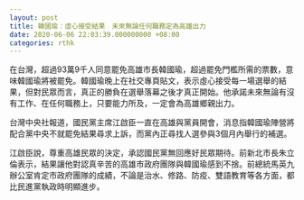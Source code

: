 ```yaml
---
layout: post
title: 韓國瑜：虛心接受結果　未來無論任何職務定為高雄出力
date: 2020-06-06 22:03:39.000000000 +08:00
categories: rthk
---
```


在台灣，超過93萬9千人同意罷免高雄市長韓國瑜，超過罷免門檻所需的票數，意味韓國瑜將被罷免。韓國瑜晚上在社交專頁貼文，表示虛心接受每一場選舉的結果，但對民眾而言，真正的勝負在選舉落幕之後才真正開始。他承諾未來無論有沒有工作、在任何職務上，只要能力所及，一定會為高雄鄉親出力。

台灣中央社報道，國民黨主席江啟臣一直在高雄與黨員開會，消息指韓國瑜陣營將配合黨中央不就罷免結果尋求上訴，而黨內正尋找人選參與3個月內舉行的補選。

江啟臣說，尊重高雄民眾的決定，承認國民黨無回應好民眾期待。前新北市長朱立倫表示，結果讓他對認真辛苦的高雄市政府團隊與韓國瑜感到不捨。前總統馬英九辦公室肯定市政府團隊的成績，不論是治水、修路、防疫、雙語教育等各方面，都比民進黨執政時明顯進步。
